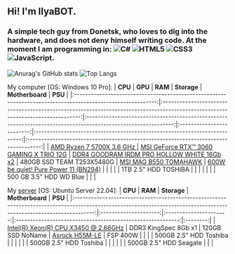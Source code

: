 ## Hi! I'm IlyaBOT.
### A simple tech guy from Donetsk, who loves to dig into the hardware, and does not deny himself writing code. At the moment I am programming in: ![C#](https://img.shields.io/badge/c%23-%23239120.svg?style=for-the-badge&logo=c-sharp&logoColor=white) ![HTML5](https://img.shields.io/badge/html5-%23E34F26.svg?style=for-the-badge&logo=html5&logoColor=white) ![CSS3](https://img.shields.io/badge/css3-%231572B6.svg?style=for-the-badge&logo=css3&logoColor=white) ![JavaScript](https://img.shields.io/badge/javascript-%23323330.svg?style=for-the-badge&logo=javascript&logoColor=%23F7DF1E).

![Anurag's GitHub stats](https://github-readme-stats.vercel.app/api?username=ilyabot&show_icons=true&theme=radical)
![Top Langs](https://github-readme-stats.vercel.app/api/top-langs/?username=ilyabot&langs_count=6&layout=compact&theme=radical)

My computer [OS: Windows 10 Pro]:
|                                                   **CPU**                                                   |                                                             **GPU**                                                             |                                                    **RAM**                                                    |        **Storage**        |                              **Motherboard**                              |                                       **PSU**                                       |
|:-----------------------------------------------------------------------------------------------------------:|:-------------------------------------------------------------------------------------------------------------------------------:|:-------------------------------------------------------------------------------------------------------------:|:-------------------------:|:-------------------------------------------------------------------------:|:-----------------------------------------------------------------------------------:|
| [AMD Ryzen 7 5700X 3.6 GHz ](https://www.amd.com/en/products/cpu/amd-ryzen-7-5700x) | [MSI GeForce RTX™ 3060 GAMING X TRIO 12G](https://www.msi.com/Graphics-Card/GeForce-RTX-3060-GAMING-X-TRIO-12G#FinAirflow-href) | [DDR4 GOODRAM IRDM PRO HOLLOW WHITE 16Gb x2](https://www.goodram.com/ru/products/irdm-pro-ddr4-hollow-white/) | 480GB SSD TEAM T253X5480G | [MSI MAG B550 TOMAHAWK](https://ru.msi.com/Motherboard/MAG-B550-TOMAHAWK) | [600W be quiet! Pure Power 11 (BN294)](https://www.bequiet.com/en/powersupply/1543) |
|                                                                                                             |                                                                                                                                 |                                                                                                               |    1TB 2.5" HDD TOSHIBA   |                                                                           |                                                                                     |
|                                                                                                             |                                                                                                                                 |                                                                                                               |  500 GB 3.5" HDD WD Blue  |                                                                           |                                                                                     |

My [server](https://ibifs.ddns.net/) [OS: Ubuntu Server 22.04]:
|                                                                               **CPU**                                                                               |        **RAM**        |       **Storage**      |                       **Motherboard**                      |  **PSU** |
|:-------------------------------------------------------------------------------------------------------------------------------------------------------------------:|:---------------------:|:----------------------:|:----------------------------------------------------------:|:--------:|
| [Intel(R) Xeon(R) CPU X3450 @ 2.66GHz](https://www.intel.com/content/www/us/en/products/sku/42929/intel-xeon-processor-x3450-8m-cache-2-66-ghz/specifications.html) | DDR3 KingSpec 8Gb x1 |    120GB SSD NoName    | [Asrock H55M-LE](https://www.asrock.com/mb/Intel/H55M-LE/) | FSP 400W |
|                                                                                                                                                                     |                       | 500GB 2.5" HDD Toshiba |                                                            |          |
|                                                                                                                                                                     |                       | 500GB 2.5" HDD Toshiba |                                                            |          |
|                                                                                                                                                                     |                       | 500GB 2.5" HDD Seagate |                                                            |          |
